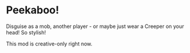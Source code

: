# Peekaboo!
Disguise as a mob, another player - or maybe just wear a Creeper on your head! So stylish!

This mod is creative-only right now. 
